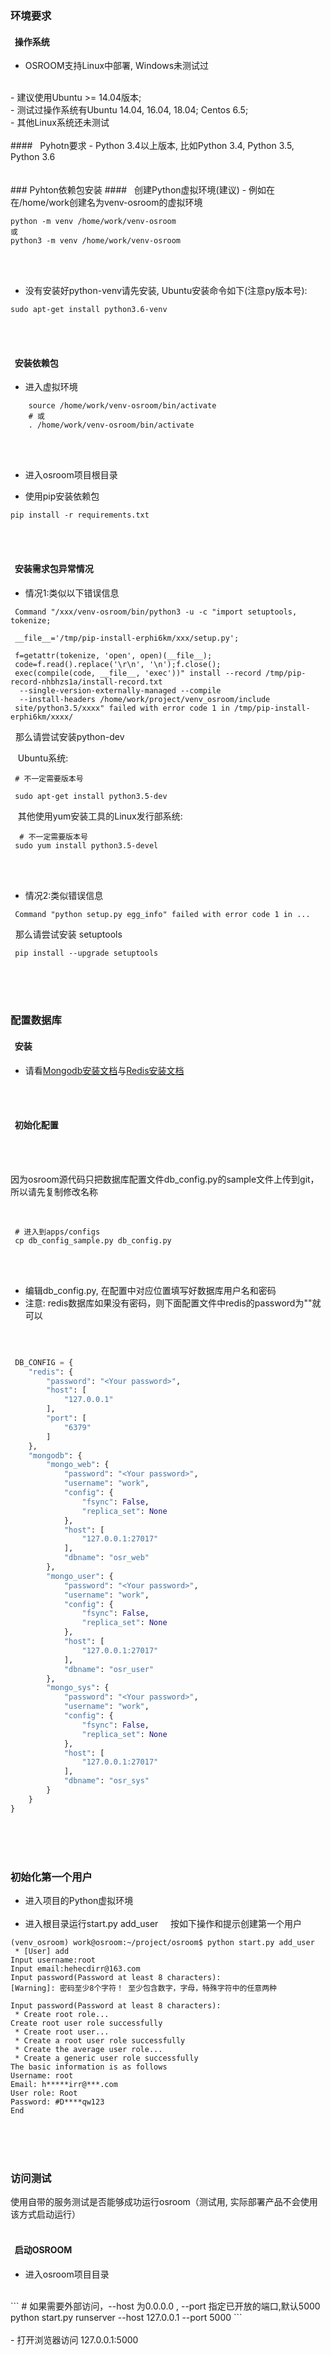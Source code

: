 ### 环境要求
#### &nbsp;&nbsp;操作系统

- OSROOM支持Linux中部署, Windows未测试过
<br/>
- 建议使用Ubuntu >= 14.04版本;
<br/>
- 测试过操作系统有Ubuntu 14.04, 16.04, 18.04; Centos 6.5;
<br/>
- 其他Linux系统还未测试
<br/><br/>
#### &nbsp;&nbsp;Pyhotn要求
- Python 3.4以上版本, 比如Python 3.4, Python 3.5, Python 3.6
<br/><br/><br/>
### Pyhton依赖包安装
#### &nbsp;&nbsp;创建Python虚拟环境(建议)
- 例如在在/home/work创建名为venv-osroom的虚拟环境

```
python -m venv /home/work/venv-osroom
或
python3 -m venv /home/work/venv-osroom
```
<br/><br/>

- 没有安装好python-venv请先安装, Ubuntu安装命令如下(注意py版本号):
```
sudo apt-get install python3.6-venv
```
<br/><br/>
#### &nbsp;&nbsp;安装依赖包

- 进入虚拟环境

```shell
    source /home/work/venv-osroom/bin/activate
    # 或
    . /home/work/venv-osroom/bin/activate
```
<br/><br/>

- 进入osroom项目根目录

- 使用pip安装依赖包

```
pip install -r requirements.txt
```

<br/><br/>

#### &nbsp;&nbsp;安装需求包异常情况

- 情况1:类似以下错误信息

```
 Command "/xxx/venv-osroom/bin/python3 -u -c "import setuptools, tokenize;

 __file__='/tmp/pip-install-erphi6km/xxx/setup.py';

 f=getattr(tokenize, 'open', open)(__file__);
 code=f.read().replace('\r\n', '\n');f.close();
 exec(compile(code, __file__, 'exec'))" install --record /tmp/pip-record-nhbhzs1a/install-record.txt
  --single-version-externally-managed --compile
  --install-headers /home/work/project/venv_osroom/include
 site/python3.5/xxxx" failed with error code 1 in /tmp/pip-install-erphi6km/xxxx/

```
 
 &nbsp;&nbsp;那么请尝试安装python-dev

 &nbsp;&nbsp; Ubuntu系统:

```
 # 不一定需要版本号

 sudo apt-get install python3.5-dev

```

  &nbsp;&nbsp; 其他使用yum安装工具的Linux发行部系统:

```
  # 不一定需要版本号
 sudo yum install python3.5-devel
```

<br/><br/>

- 情况2:类似错误信息

```
 Command "python setup.py egg_info" failed with error code 1 in ...

```

 &nbsp;&nbsp;那么请尝试安装 setuptools

```
 pip install --upgrade setuptools

```

<br/><br/><br/>

### 配置数据库
#### &nbsp;&nbsp;安装

- 请看[Mongodb安装文档](/osroom-doc/osr/v1.0/app/mongodb/)与[Redis安装文档](/osroom-doc/osr/v1.0/app/redis/)

<br/><br/>

#### &nbsp;&nbsp;初始化配置

<br/><br/>

因为osroom源代码只把数据库配置文件db_config.py的sample文件上传到git，所以请先复制修改名称

<br/>

```
 # 进入到apps/configs
 cp db_config_sample.py db_config.py

```

<br/><br/>

 - 编辑db_config.py, 在配置中对应位置填写好数据库用户名和密码
 - 注意: redis数据库如果没有密码，则下面配置文件中redis的password为""就可以
<br/>

```python

 DB_CONFIG = {
    "redis": {
        "password": "<Your password>",
        "host": [
            "127.0.0.1"
        ],
        "port": [
            "6379"
        ]
    },
    "mongodb": {
        "mongo_web": {
            "password": "<Your password>",
            "username": "work",
            "config": {
                "fsync": False,
                "replica_set": None
            },
            "host": [
                "127.0.0.1:27017"
            ],
            "dbname": "osr_web"
        },
        "mongo_user": {
            "password": "<Your password>",
            "username": "work",
            "config": {
                "fsync": False,
                "replica_set": None
            },
            "host": [
                "127.0.0.1:27017"
            ],
            "dbname": "osr_user"
        },
        "mongo_sys": {
            "password": "<Your password>",
            "username": "work",
            "config": {
                "fsync": False,
                "replica_set": None
            },
            "host": [
                "127.0.0.1:27017"
            ],
            "dbname": "osr_sys"
        }
    }
}
```
<br/><br/><br/>
### 初始化第一个用户

- 进入项目的Python虚拟环境
<br/><br/>
- 进入根目录运行start.py add_user
  &nbsp;&nbsp; 按如下操作和提示创建第一个用户
```
(venv_osroom) work@osroom:~/project/osroom$ python start.py add_user
 * [User] add
Input username:root
Input email:hehecdirr@163.com
Input password(Password at least 8 characters):
[Warning]: 密码至少8个字符！ 至少包含数字，字母，特殊字符中的任意两种

Input password(Password at least 8 characters):
 * Create root role...
Create root user role successfully
 * Create root user...
 * Create a root user role successfully
 * Create the average user role...
 * Create a generic user role successfully
The basic information is as follows
Username: root
Email: h*****irr@***.com
User role: Root
Password: #D****qw123
End

```
<br/><br/><br/>
### 访问测试
使用自带的服务测试是否能够成功运行osroom（测试用, 实际部署产品不会使用该方式启动运行）
<br/><br/>
#### &nbsp;&nbsp;启动OSROOM

- 进入osroom项目目录
<br/>
```
# 如果需要外部访问，--host 为0.0.0.0 , --port 指定已开放的端口,默认5000
python start.py runserver --host 127.0.0.1 --port 5000
```
<br/><br/>
- 打开浏览器访问 127.0.0.1:5000

